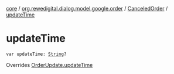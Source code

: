 [core](../../index.md) / [org.rewedigital.dialog.model.google.order](../index.md) / [CanceledOrder](index.md) / [updateTime](./update-time.md)

# updateTime

`var updateTime: `[`String`](https://kotlinlang.org/api/latest/jvm/stdlib/kotlin/-string/index.html)`?`

Overrides [OrderUpdate.updateTime](../-order-update/update-time.md)

